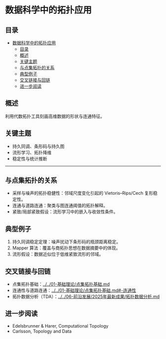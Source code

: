 # 数据科学中的拓扑应用

## 目录

- [数据科学中的拓扑应用](#数据科学中的拓扑应用)
  - [目录](#目录)
  - [概述](#概述)
  - [关键主题](#关键主题)
  - [与点集拓扑的关系](#与点集拓扑的关系)
  - [典型例子](#典型例子)
  - [交叉链接与回链](#交叉链接与回链)
  - [进一步阅读](#进一步阅读)

## 概述

利用代数拓扑工具刻画高维数据的形状与连通特征。

## 关键主题

- 持久同调、条形码与持久图
- 流形学习、拓扑降维
- 稳定性与统计推断

---

## 与点集拓扑的关系

- 采样与噪声的拓扑稳健性：邻域尺度变化引起的 Vietoris–Rips/Cech 复形稳定性。
- 连通与道路连通：聚类与图连通阈值的拓扑解释。
- 紧致/局部紧致假设：流形学习中的嵌入与收敛性条件。

## 典型例子

1. 持久同调稳定定理：噪声扰动下条形码的瓶颈距离稳定。
2. Mapper 算法：覆盖与商拓扑思想在数据摘要中的体现。
3. 流形假设：数据近似位于低维紧致流形的邻域。

## 交叉链接与回链

- 点集拓扑基础：[../../01-基础理论/点集拓扑基础.md](../../01-基础理论/点集拓扑基础.md)
- 连通性与道路连通：[../../01-基础理论/点集拓扑基础.md#-连通性](../../01-基础理论/点集拓扑基础.md)
- 拓扑数据分析（TDA）：[../../06-前沿发展/2025年最新成果/拓扑数据分析.md](../../06-前沿发展/2025年最新成果/拓扑数据分析.md)

## 进一步阅读

- Edelsbrunner & Harer, Computational Topology
- Carlsson, Topology and Data
